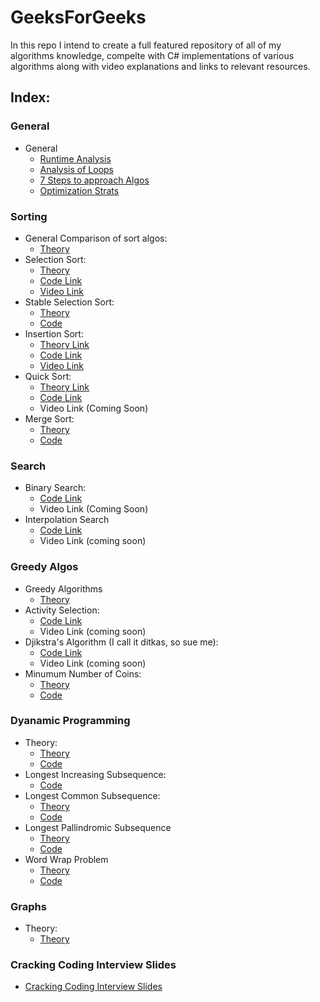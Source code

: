 # GeeksForGeeks
In this repo I intend to create a full featured repository of all of my algorithms knowledge, compelte with C# implementations
of various algorithms along with video explanations and links to relevant resources.

## Index:

### General

* General
  * [Runtime Analysis](https://github.com/SHEFFcode/GeeksForGeeks/blob/master/GeeksForGeeks/Theory/RuntimeAnalysis.txt)
  * [Analysis of Loops](https://github.com/SHEFFcode/GeeksForGeeks/blob/master/GeeksForGeeks/Theory/Analysis%20of%20Loops.md)
  * [7 Steps to approach Algos](https://github.com/SHEFFcode/GeeksForGeeks/blob/master/GeeksForGeeks/Theory/7%20Steps.txt)
  * [Optimization Strats](https://github.com/SHEFFcode/GeeksForGeeks/blob/master/GeeksForGeeks/Theory/Algorithm%20Strategies.md)

### Sorting
* General Comparison of sort algos:
  * [Theory](https://github.com/SHEFFcode/GeeksForGeeks/blob/master/GeeksForGeeks/Sorting/AlgoComparison.md)
* Selection Sort:
  * [Theory](https://github.com/SHEFFcode/GeeksForGeeks/blob/master/GeeksForGeeks/Sorting/SelectionSort.md)
  * [Code Link](https://github.com/SHEFFcode/GeeksForGeeks/blob/master/GeeksForGeeks/Sorting/SelectionSort.cs)
  * [Video Link](https://youtu.be/qkEWDCjc8DU)
* Stable Selection Sort:
  * [Theory](https://github.com/SHEFFcode/GeeksForGeeks/blob/master/GeeksForGeeks/Sorting/StableSelectionSort.md)
  * [Code](https://github.com/SHEFFcode/GeeksForGeeks/blob/master/GeeksForGeeks/Sorting/StableSelectionSort.cs)
* Insertion Sort:
  * [Theory Link](https://github.com/SHEFFcode/GeeksForGeeks/blob/master/GeeksForGeeks/Sorting/InsertionSort.md)
  * [Code Link](https://github.com/SHEFFcode/GeeksForGeeks/blob/master/GeeksForGeeks/Sorting/InsertionSort.cs)
  * [Video Link](https://youtu.be/Nbb4aNBTIBc)
* Quick Sort:
  * [Theory Link](https://github.com/SHEFFcode/GeeksForGeeks/blob/master/GeeksForGeeks/Sorting/QuickSort.md)
  * [Code Link](https://github.com/SHEFFcode/GeeksForGeeks/blob/master/GeeksForGeeks/Sorting/Quicksort.cs)
  * Video Link (Coming Soon)
* Merge Sort:
  * [Theory](https://github.com/SHEFFcode/GeeksForGeeks/blob/master/GeeksForGeeks/Sorting/MergeSort.md)
  * [Code](https://github.com/SHEFFcode/GeeksForGeeks/blob/master/GeeksForGeeks/Sorting/MergeSort.cs)

### Search
* Binary Search:
  * [Code Link](https://github.com/SHEFFcode/GeeksForGeeks/blob/master/GeeksForGeeks/Search/BinarySearch.cs)
  * Video Link (Coming Soon)
* Interpolation Search
  * [Code Link](https://github.com/SHEFFcode/GeeksForGeeks/blob/master/GeeksForGeeks/Search/InterpolationSearch.cs)
  * Video Link (coming soon)

### Greedy Algos
* Greedy Algorithms
  * [Theory](https://github.com/SHEFFcode/GeeksForGeeks/blob/master/GeeksForGeeks/Theory/Greedy%20Algorithms.txt)
* Activity Selection:
  * [Code Link](https://github.com/SHEFFcode/GeeksForGeeks/blob/master/GeeksForGeeks/Greedy/ActivitySelection.cs)
  * Video Link (coming soon)
* Djikstra's Algorithm (I call it ditkas, so sue me):
  * [Code Link](https://github.com/SHEFFcode/GeeksForGeeks/blob/master/GeeksForGeeks/Greedy/DitkasAlgo.cs)
  * Video Link (coming soon)
* Minumum Number of Coins:
  * [Theory]()
  * [Code]()

### Dyanamic Programming
* Theory:
  * [Theory](https://github.com/SHEFFcode/GeeksForGeeks/blob/master/GeeksForGeeks/Theory/Dynamic%20Programming.md)
  * [Code](https://github.com/SHEFFcode/GeeksForGeeks/blob/master/GeeksForGeeks/Dynamic%20Programming/Memoization.cs)
* Longest Increasing Subsequence:
  * [Code](https://github.com/SHEFFcode/GeeksForGeeks/blob/master/GeeksForGeeks/Dynamic%20Programming/LIS.cs)
* Longest Common Subsequence:
  * [Theory](https://github.com/SHEFFcode/GeeksForGeeks/blob/master/GeeksForGeeks/Theory/LCS.md)
  * [Code](https://github.com/SHEFFcode/GeeksForGeeks/blob/master/GeeksForGeeks/Dynamic%20Programming/LCS.cs)
* Longest Pallindromic Subsequence
  * [Theory](https://github.com/SHEFFcode/GeeksForGeeks/blob/master/GeeksForGeeks/Theory/LPS.md)
  * [Code](https://github.com/SHEFFcode/GeeksForGeeks/blob/master/GeeksForGeeks/Dynamic%20Programming/LPS.cs)
* Word Wrap Problem
  * [Theory]()
  * [Code]()

### Graphs
* Theory:
  * [Theory]()

### Cracking Coding Interview Slides
* [Cracking Coding Interview Slides](https://www.slideshare.net/gayle2/cracking-the-coding-interview-40140660)